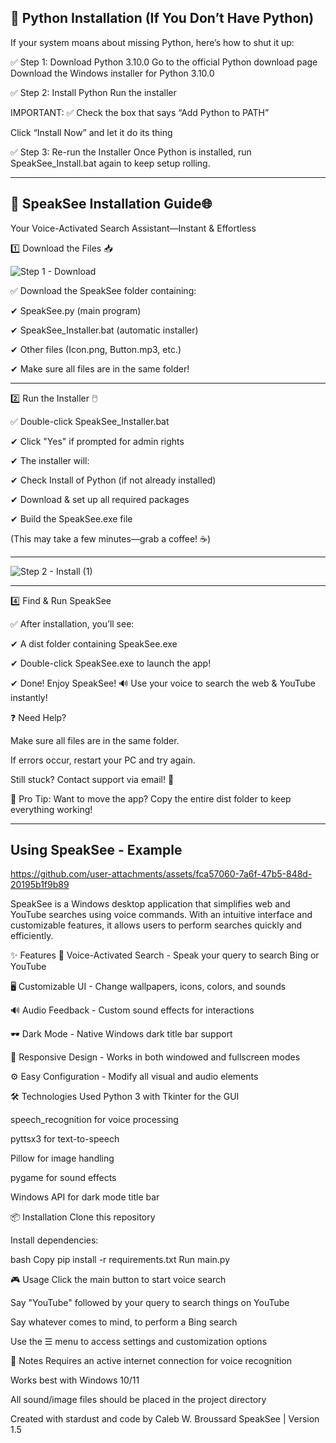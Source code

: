🐍 Python Installation (If You Don’t Have Python)
-------------------------------------------------------------------------------------------------------------------------------------------------------------------------------------------------------------------------------------------------------------
If your system moans about missing Python, here’s how to shut it up:

✅ Step 1: Download Python 3.10.0
Go to the official Python download page
Download the Windows installer for Python 3.10.0

✅ Step 2: Install Python
Run the installer

IMPORTANT: ✅ Check the box that says “Add Python to PATH”

Click “Install Now” and let it do its thing

✅ Step 3: Re-run the Installer
Once Python is installed, run SpeakSee_Install.bat again to keep setup rolling.

_____________________________________________________________________________________________________________________________________________________________________________________________________________________________________________________________
🚀 SpeakSee Installation Guide🌐
-------------------------------------------------------------------------------------------------------------------------------------------------------------------------------------------------------------------------------------------------------------
Your Voice-Activated Search Assistant—Instant & Effortless

1️⃣ Download the Files 📥

![Step 1 - Download](https://github.com/user-attachments/assets/2225a954-1a1b-4c72-8c82-b0f3f5d78995)

✅ Download the SpeakSee folder containing:

✔ SpeakSee.py (main program)

✔ SpeakSee_Installer.bat (automatic installer)

✔ Other files (Icon.png, Button.mp3, etc.)

✔ Make sure all files are in the same folder!
_____________________________________________________________________________________________________________________________________________________________________________________________________________________________________________________________

2️⃣ Run the Installer 🖱️

✅ Double-click SpeakSee_Installer.bat 

✔ Click "Yes" if prompted for admin rights

✔ The installer will:

✔ Check Install of Python (if not already installed)

✔ Download & set up all required packages

✔ Build the SpeakSee.exe file

(This may take a few minutes—grab a coffee! ☕)
_____________________________________________________________________________________________________________________________________________________________________________________________________________________________________________________________

![Step 2 - Install (1)](https://github.com/user-attachments/assets/af3b2b32-3b1e-4eec-9a86-68424234889e)

_____________________________________________________________________________________________________________________________________________________________________________________________________________________________________________________________

4️⃣ Find & Run SpeakSee 

✅ After installation, you’ll see:

✔ A dist folder containing SpeakSee.exe

✔  Double-click SpeakSee.exe to launch the app!

✔  Done! Enjoy SpeakSee! 🔊 Use your voice to search the web & YouTube instantly!

❓ Need Help?

Make sure all files are in the same folder.

If errors occur, restart your PC and try again.

Still stuck? Contact support via email! 📧

🌟 Pro Tip: Want to move the app? Copy the entire dist folder to keep everything working!

_____________________________________________________________________________________________________________________________________________________________________________________________________________________________________________________________

Using SpeakSee - Example
-------------------------------------------------------------------------------------------------------------------------------------------------------------------------------------------------------------------------------------------------------------

https://github.com/user-attachments/assets/fca57060-7a6f-47b5-848d-20195b1f9b89

SpeakSee is a Windows desktop application that simplifies web and YouTube searches using voice commands. With an intuitive interface and customizable features, it allows users to perform searches quickly and efficiently.

✨ Features
🎤 Voice-Activated Search - Speak your query to search Bing or YouTube

🖥️ Customizable UI - Change wallpapers, icons, colors, and sounds

🔊 Audio Feedback - Custom sound effects for interactions

🕶️ Dark Mode - Native Windows dark title bar support

📱 Responsive Design - Works in both windowed and fullscreen modes

⚙️ Easy Configuration - Modify all visual and audio elements

🛠️ Technologies Used
Python 3 with Tkinter for the GUI

speech_recognition for voice processing

pyttsx3 for text-to-speech

Pillow for image handling

pygame for sound effects

Windows API for dark mode title bar

📦 Installation
Clone this repository

Install dependencies:

bash
Copy
pip install -r requirements.txt
Run main.py

🎮 Usage
Click the main button to start voice search

Say "YouTube" followed by your query to search things on YouTube

Say whatever comes to mind, to perform a Bing search

Use the ☰ menu to access settings and customization options

📝 Notes
Requires an active internet connection for voice recognition

Works best with Windows 10/11

All sound/image files should be placed in the project directory

Created with stardust and code by Caleb W. Broussard SpeakSee | Version 1.5
